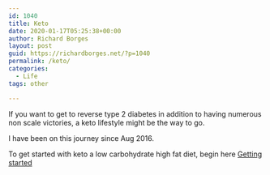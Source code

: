 ```yaml
---
id: 1040
title: Keto
date: 2020-01-17T05:25:38+00:00
author: Richard Borges
layout: post
guid: https://richardborges.net/?p=1040
permalink: /keto/
categories:
  - Life
tags: other

---
```


If you want to get to reverse type 2 diabetes in addition to having numerous non scale victories, a keto lifestyle might be the way to go.

I have been on this journey since Aug 2016.

To get started with keto a low carbohydrate high fat diet, begin here [Getting started](http://2ketodudes.com/show.aspx?episode=1)

